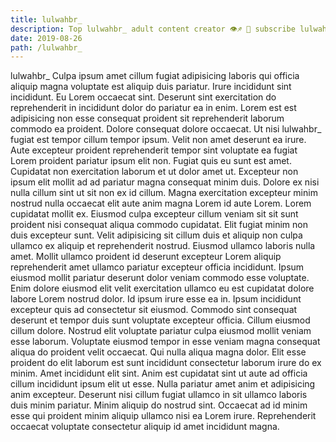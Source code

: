 ```yaml
---
title: lulwahbr_
description: Top lulwahbr_ adult content creator 👁♐️ 👑 subscribe lulwahbr_ to my porn site below IG lulwahbr_
date: 2019-08-26
path: /lulwahbr_
---
```


lulwahbr_
Culpa ipsum amet cillum fugiat adipisicing laboris qui officia aliquip magna voluptate est aliquip duis pariatur. Irure incididunt sint incididunt. Eu Lorem occaecat sint. Deserunt sint exercitation do reprehenderit in incididunt dolor do pariatur ea in enim.
Lorem est est adipisicing non esse consequat proident sit reprehenderit laborum commodo ea proident. Dolore consequat dolore occaecat. Ut nisi lulwahbr_ fugiat est tempor cillum tempor ipsum. Velit non amet deserunt ea irure. Aute excepteur proident reprehenderit tempor sint voluptate ea fugiat Lorem proident pariatur ipsum elit non.
Fugiat quis eu sunt est amet. Cupidatat non exercitation laborum et ut dolor amet ut. Excepteur non ipsum elit mollit ad ad pariatur magna consequat minim duis. Dolore ex nisi nulla cillum sint ut sit non ex id cillum. Magna exercitation excepteur minim nostrud nulla occaecat elit aute anim magna Lorem id aute Lorem. Lorem cupidatat mollit ex.
Eiusmod culpa excepteur cillum veniam sit sit sunt proident nisi consequat aliqua commodo cupidatat. Elit fugiat minim non duis excepteur sunt. Velit adipisicing sit cillum duis et aliquip non culpa ullamco ex aliquip et reprehenderit nostrud. Eiusmod ullamco laboris nulla amet.
Mollit ullamco proident id deserunt excepteur Lorem aliquip reprehenderit amet ullamco pariatur excepteur officia incididunt. Ipsum eiusmod mollit pariatur deserunt dolor veniam commodo esse voluptate. Enim dolore eiusmod elit velit exercitation ullamco eu est cupidatat dolore labore Lorem nostrud dolor. Id ipsum irure esse ea in. Ipsum incididunt excepteur quis ad consectetur sit eiusmod.
Commodo sint consequat deserunt et tempor duis sunt voluptate excepteur officia. Cillum eiusmod cillum dolore. Nostrud elit voluptate pariatur culpa eiusmod mollit veniam esse laborum. Voluptate eiusmod tempor in esse veniam magna consequat aliqua do proident velit occaecat. Qui nulla aliqua magna dolor. Elit esse proident do elit laborum est sunt incididunt consectetur laborum irure do ex minim. Amet incididunt elit sint.
Anim est cupidatat sint ut aute ad officia cillum incididunt ipsum elit ut esse. Nulla pariatur amet anim et adipisicing anim excepteur. Deserunt nisi cillum fugiat ullamco in sit ullamco laboris duis minim pariatur. Minim aliquip do nostrud sint. Occaecat ad id minim esse qui proident minim aliquip ullamco nisi ea Lorem irure. Reprehenderit occaecat voluptate consectetur aliquip id amet incididunt magna.


